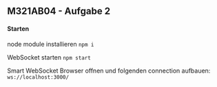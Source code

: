 ## M321AB04 - Aufgabe 2

#### Starten

node module installieren
`npm i`

WebSocket starten
`npm start`

Smart WebSocket Browser offnen und folgenden connection aufbauen:
`ws://localhost:3000/`

